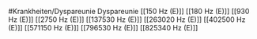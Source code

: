 #Krankheiten/Dyspareunie
Dyspareunie
[[150 Hz (E)]]
[[180 Hz (E)]]
[[930 Hz (E)]]
[[2750 Hz (E)]]
[[137530 Hz (E)]]
[[263020 Hz (E)]]
[[402500 Hz (E)]]
[[571150 Hz (E)]]
[[796530 Hz (E)]]
[[825340 Hz (E)]]